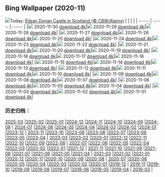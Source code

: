 ## Bing Wallpaper (2020-11)
![](http://cn.bing.com/th?id=OHR.EDCScotland_EN-US8946271864_UHD.jpg&w=1000)Today: [Eilean Donan Castle in Scotland (© CBW/Alamy)](http://cn.bing.com/th?id=OHR.EDCScotland_EN-US8946271864_UHD.jpg)
|      |      |      |
| :----: | :----: | :----: |
|![](http://cn.bing.com/th?id=OHR.EDCScotland_EN-US8946271864_UHD.jpg&pid=hp&w=384&h=216&rs=1&c=4) 2020-11-30 [download 4k](http://cn.bing.com/th?id=OHR.EDCScotland_EN-US8946271864_UHD.jpg)|![](http://cn.bing.com/th?id=OHR.MountTaranaki_EN-US8879642420_UHD.jpg&pid=hp&w=384&h=216&rs=1&c=4) 2020-11-29 [download 4k](http://cn.bing.com/th?id=OHR.MountTaranaki_EN-US8879642420_UHD.jpg)|![](http://cn.bing.com/th?id=OHR.ValCervara_EN-US8802099255_UHD.jpg&pid=hp&w=384&h=216&rs=1&c=4) 2020-11-28 [download 4k](http://cn.bing.com/th?id=OHR.ValCervara_EN-US8802099255_UHD.jpg)|
|![](http://cn.bing.com/th?id=OHR.KayakGreenFriday_EN-US8700234828_UHD.jpg&pid=hp&w=384&h=216&rs=1&c=4) 2020-11-27 [download 4k](http://cn.bing.com/th?id=OHR.KayakGreenFriday_EN-US8700234828_UHD.jpg)|![](http://cn.bing.com/th?id=OHR.ChipmunkThanksgiving_EN-US8557461431_UHD.jpg&pid=hp&w=384&h=216&rs=1&c=4) 2020-11-26 [download 4k](http://cn.bing.com/th?id=OHR.ChipmunkThanksgiving_EN-US8557461431_UHD.jpg)|![](http://cn.bing.com/th?id=OHR.CPMall_EN-US8473128519_UHD.jpg&pid=hp&w=384&h=216&rs=1&c=4) 2020-11-25 [download 4k](http://cn.bing.com/th?id=OHR.CPMall_EN-US8473128519_UHD.jpg)|
|![](http://cn.bing.com/th?id=OHR.AsilomarSB_EN-US8366690151_UHD.jpg&pid=hp&w=384&h=216&rs=1&c=4) 2020-11-24 [download 4k](http://cn.bing.com/th?id=OHR.AsilomarSB_EN-US8366690151_UHD.jpg)|![](http://cn.bing.com/th?id=OHR.BernCH_EN-US8185860107_UHD.jpg&pid=hp&w=384&h=216&rs=1&c=4) 2020-11-23 [download 4k](http://cn.bing.com/th?id=OHR.BernCH_EN-US8185860107_UHD.jpg)|![](http://cn.bing.com/th?id=OHR.Dromling_EN-US8056662773_UHD.jpg&pid=hp&w=384&h=216&rs=1&c=4) 2020-11-22 [download 4k](http://cn.bing.com/th?id=OHR.Dromling_EN-US8056662773_UHD.jpg)|
|![](http://cn.bing.com/th?id=OHR.NCHighCountry_EN-US7693894330_UHD.jpg&pid=hp&w=384&h=216&rs=1&c=4) 2020-11-21 [download 4k](http://cn.bing.com/th?id=OHR.NCHighCountry_EN-US7693894330_UHD.jpg)|![](http://cn.bing.com/th?id=OHR.MontBlancPeak_EN-US7582043001_UHD.jpg&pid=hp&w=384&h=216&rs=1&c=4) 2020-11-20 [download 4k](http://cn.bing.com/th?id=OHR.MontBlancPeak_EN-US7582043001_UHD.jpg)|![](http://cn.bing.com/th?id=OHR.ToucanCostaRica_EN-US5323179600_UHD.jpg&pid=hp&w=384&h=216&rs=1&c=4) 2020-11-19 [download 4k](http://cn.bing.com/th?id=OHR.ToucanCostaRica_EN-US5323179600_UHD.jpg)|
|![](http://cn.bing.com/th?id=OHR.UdvarHazy_EN-US5210432821_UHD.jpg&pid=hp&w=384&h=216&rs=1&c=4) 2020-11-18 [download 4k](http://cn.bing.com/th?id=OHR.UdvarHazy_EN-US5210432821_UHD.jpg)|![](http://cn.bing.com/th?id=OHR.WoodLine_EN-US5118404691_UHD.jpg&pid=hp&w=384&h=216&rs=1&c=4) 2020-11-17 [download 4k](http://cn.bing.com/th?id=OHR.WoodLine_EN-US5118404691_UHD.jpg)|![](http://cn.bing.com/th?id=OHR.MainEntryTemple_EN-US5037299759_UHD.jpg&pid=hp&w=384&h=216&rs=1&c=4) 2020-11-16 [download 4k](http://cn.bing.com/th?id=OHR.MainEntryTemple_EN-US5037299759_UHD.jpg)|
|![](http://cn.bing.com/th?id=OHR.LupineNZ_EN-US4937950958_UHD.jpg&pid=hp&w=384&h=216&rs=1&c=4) 2020-11-15 [download 4k](http://cn.bing.com/th?id=OHR.LupineNZ_EN-US4937950958_UHD.jpg)|![](http://cn.bing.com/th?id=OHR.DiwaliRangoli_EN-US4850858374_UHD.jpg&pid=hp&w=384&h=216&rs=1&c=4) 2020-11-14 [download 4k](http://cn.bing.com/th?id=OHR.DiwaliRangoli_EN-US4850858374_UHD.jpg)|![](http://cn.bing.com/th?id=OHR.RavensSnow_EN-US4790905600_UHD.jpg&pid=hp&w=384&h=216&rs=1&c=4) 2020-11-13 [download 4k](http://cn.bing.com/th?id=OHR.RavensSnow_EN-US4790905600_UHD.jpg)|
|![](http://cn.bing.com/th?id=OHR.ConneryPond_EN-US4665862450_UHD.jpg&pid=hp&w=384&h=216&rs=1&c=4) 2020-11-12 [download 4k](http://cn.bing.com/th?id=OHR.ConneryPond_EN-US4665862450_UHD.jpg)|![](http://cn.bing.com/th?id=OHR.KWVeterans_EN-US4529611581_UHD.jpg&pid=hp&w=384&h=216&rs=1&c=4) 2020-11-11 [download 4k](http://cn.bing.com/th?id=OHR.KWVeterans_EN-US4529611581_UHD.jpg)|![](http://cn.bing.com/th?id=OHR.LakotaBadlands_EN-US4467743045_UHD.jpg&pid=hp&w=384&h=216&rs=1&c=4) 2020-11-10 [download 4k](http://cn.bing.com/th?id=OHR.LakotaBadlands_EN-US4467743045_UHD.jpg)|
|![](http://cn.bing.com/th?id=OHR.PiedmontRegion_EN-US4398158559_UHD.jpg&pid=hp&w=384&h=216&rs=1&c=4) 2020-11-09 [download 4k](http://cn.bing.com/th?id=OHR.PiedmontRegion_EN-US4398158559_UHD.jpg)|![](http://cn.bing.com/th?id=OHR.DerwentIsle_EN-US4330153177_UHD.jpg&pid=hp&w=384&h=216&rs=1&c=4) 2020-11-08 [download 4k](http://cn.bing.com/th?id=OHR.DerwentIsle_EN-US4330153177_UHD.jpg)|![](http://cn.bing.com/th?id=OHR.BigBison_EN-US4238804865_UHD.jpg&pid=hp&w=384&h=216&rs=1&c=4) 2020-11-07 [download 4k](http://cn.bing.com/th?id=OHR.BigBison_EN-US4238804865_UHD.jpg)|
|![](http://cn.bing.com/th?id=OHR.TwoWest_EN-US4160752221_UHD.jpg&pid=hp&w=384&h=216&rs=1&c=4) 2020-11-06 [download 4k](http://cn.bing.com/th?id=OHR.TwoWest_EN-US4160752221_UHD.jpg)|![](http://cn.bing.com/th?id=OHR.Albarracin_EN-US1381388147_UHD.jpg&pid=hp&w=384&h=216&rs=1&c=4) 2020-11-05 [download 4k](http://cn.bing.com/th?id=OHR.Albarracin_EN-US1381388147_UHD.jpg)|![](http://cn.bing.com/th?id=OHR.KobukRiver_EN-US1344443933_UHD.jpg&pid=hp&w=384&h=216&rs=1&c=4) 2020-11-04 [download 4k](http://cn.bing.com/th?id=OHR.KobukRiver_EN-US1344443933_UHD.jpg)|
|![](http://cn.bing.com/th?id=OHR.Election2020_EN-US1292390471_UHD.jpg&pid=hp&w=384&h=216&rs=1&c=4) 2020-11-03 [download 4k](http://cn.bing.com/th?id=OHR.Election2020_EN-US1292390471_UHD.jpg)|![](http://cn.bing.com/th?id=OHR.TorngatsMt_EN-US1184448099_UHD.jpg&pid=hp&w=384&h=216&rs=1&c=4) 2020-11-02 [download 4k](http://cn.bing.com/th?id=OHR.TorngatsMt_EN-US1184448099_UHD.jpg)|![](http://cn.bing.com/th?id=OHR.SkyRock_EN-US1084520879_UHD.jpg&pid=hp&w=384&h=216&rs=1&c=4) 2020-11-01 [download 4k](http://cn.bing.com/th?id=OHR.SkyRock_EN-US1084520879_UHD.jpg)|
### 历史归档：
[2025-03](/picture/2025-03/) |[2025-02](/picture/2025-02/) |[2025-01](/picture/2025-01/) |[2024-12](/picture/2024-12/) |[2024-11](/picture/2024-11/) |[2024-10](/picture/2024-10/) |[2024-09](/picture/2024-09/) |[2024-08](/picture/2024-08/) |
[2024-07](/picture/2024-07/) |[2024-06](/picture/2024-06/) |[2024-05](/picture/2024-05/) |[2024-04](/picture/2024-04/) |[2024-03](/picture/2024-03/) |[2024-02](/picture/2024-02/) |[2024-01](/picture/2024-01/) |[2023-12](/picture/2023-12/) |
[2023-11](/picture/2023-11/) |[2023-10](/picture/2023-10/) |[2023-09](/picture/2023-09/) |[2023-08](/picture/2023-08/) |[2023-07](/picture/2023-07/) |[2023-06](/picture/2023-06/) |[2023-05](/picture/2023-05/) |[2023-04](/picture/2023-04/) |
[2023-03](/picture/2023-03/) |[2023-02](/picture/2023-02/) |[2023-01](/picture/2023-01/) |[2022-12](/picture/2022-12/) |[2022-11](/picture/2022-11/) |[2022-10](/picture/2022-10/) |[2022-09](/picture/2022-09/) |[2022-08](/picture/2022-08/) |
[2022-07](/picture/2022-07/) |[2022-06](/picture/2022-06/) |[2022-05](/picture/2022-05/) |[2022-04](/picture/2022-04/) |[2022-03](/picture/2022-03/) |[2022-02](/picture/2022-02/) |[2022-01](/picture/2022-01/) |[2021-12](/picture/2021-12/) |
[2021-11](/picture/2021-11/) |[2021-10](/picture/2021-10/) |[2021-09](/picture/2021-09/) |[2021-08](/picture/2021-08/) |[2021-07](/picture/2021-07/) |[2021-06](/picture/2021-06/) |[2021-05](/picture/2021-05/) |[2021-04](/picture/2021-04/) |
[2021-03](/picture/2021-03/) |[2021-02](/picture/2021-02/) |[2021-01](/picture/2021-01/) |[2020-12](/picture/2020-12/) |[2020-11](/picture/2020-11/) |[2020-10](/picture/2020-10/) |[2020-09](/picture/2020-09/) |[2020-08](/picture/2020-08/) |
[2020-07](/picture/2020-07/) |[2020-06](/picture/2020-06/) |[2020-05](/picture/2020-05/) |[2020-04](/picture/2020-04/) |[2020-03](/picture/2020-03/) |[2020-02](/picture/2020-02/) |[2020-01](/picture/2020-01/) |[2019-12](/picture/2019-12/) |
[2019-11](/picture/2019-11/) |[2019-10](/picture/2019-10/) |[2019-09](/picture/2019-09/) |[2019-08](/picture/2019-08/) |[2019-07](/picture/2019-07/) |[2019-06](/picture/2019-06/) |[2019-05](/picture/2019-05/) |[2019-04](/picture/2019-04/) |
[2019-03](/picture/2019-03/) |
